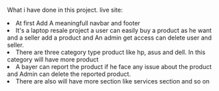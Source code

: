 What i have done in this project.
live site: 

<li>At first Add A meaningfull navbar and footer</li>
<li>It's a laptop resale project a user can easily buy a product as he want and a seller add a product and An admin get access can delete user and seller.</li>
<li>There are three category type product like hp, asus and dell. In this category will have more product</li>
<li>A bayer can report the product if he face any issue about the product and Admin can delete the reported product.</li>
<li>There are also will have more section like services section and so on</li>
